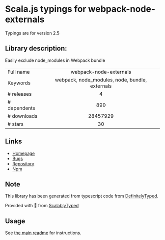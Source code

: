 
# Scala.js typings for webpack-node-externals

Typings are for version 2.5

## Library description:
Easily exclude node_modules in Webpack bundle

|                    |                 |
| ------------------ | :-------------: |
| Full name          | webpack-node-externals |
| Keywords           | webpack, node_modules, node, bundle, externals |
| # releases         | 4 |
| # dependents       | 890 |
| # downloads        | 28457929 |
| # stars            | 30 |

## Links
- [Homepage](https://github.com/liady/webpack-node-externals)
- [Bugs](https://github.com/liady/webpack-node-externals/issues)
- [Repository](https://github.com/liady/webpack-node-externals)
- [Npm](https://www.npmjs.com/package/webpack-node-externals)
    


## Note
This library has been generated from typescript code from [DefinitelyTyped](https://definitelytyped.org).

Provided with :purple_heart: from [ScalablyTyped](https://github.com/oyvindberg/ScalablyTyped)

## Usage
See [the main readme](../../readme.md) for instructions.


